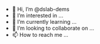 - 👋 Hi, I’m @dslab-dems
- 👀 I’m interested in ...
- 🌱 I’m currently learning ...
- 💞️ I’m looking to collaborate on ...
- 📫 How to reach me ...

<!---
dslab-dems/dslab-dems is a ✨ special ✨ repository because its `README.md` (this file) appears on your GitHub profile.
You can click the Preview link to take a look at your changes.
--->
